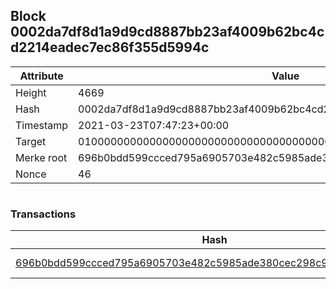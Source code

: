 ## Block 0002da7df8d1a9d9cd8887bb23af4009b62bc4cd2214eadec7ec86f355d5994c

Attribute | Value
--- | ---
Height | 4669
Hash | 0002da7df8d1a9d9cd8887bb23af4009b62bc4cd2214eadec7ec86f355d5994c
Timestamp | 2021-03-23T07:47:23+00:00
Target | 0100000000000000000000000000000000000000000000000000000000000000
Merke root | 696b0bdd599ccced795a6905703e482c5985ade380cec298c965aa84ac0d2c1d
Nonce | 46

```

```

### Transactions

Hash | Amount
--- | ---
[696b0bdd599ccced795a6905703e482c5985ade380cec298c965aa84ac0d2c1d](696b0bdd599ccced795a6905703e482c5985ade380cec298c965aa84ac0d2c1d.md) | 10.00000000 SKEPTI 

